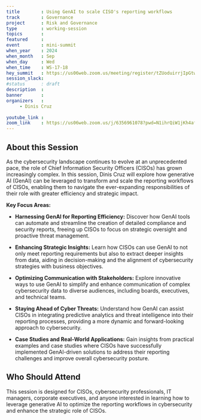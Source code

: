 ```yaml
---
title        : Using GenAI to scale CISO's reporting workflows
track        : Governance
project      : Risk and Governance
type         : working-session
topics       :
featured     :
event        : mini-summit
when_year    : 2024
when_month   : Sep
when_day     : Wed
when_time    : WS-17-18
hey_summit   : https://us06web.zoom.us/meeting/register/tZUoduirrjIpGtwNUcyLlgMC0C7iFy-sRG2O
session_slack:
#status      : draft
description  :
banner       : 
organizers   :     
     - Dinis Cruz
     
youtube_link : 
zoom_link    : https://us06web.zoom.us/j/6356961078?pwd=N1ihrQiW1jKh4afN9eYIz1qOble6Ak.1&omn=81511309308
---
```


## About this Session
As the cybersecurity landscape continues to evolve at an unprecedented pace, the role of Chief Information Security Officers (CISOs) has grown increasingly complex. In this session, Dinis Cruz will explore how generative AI (GenAI) can be leveraged to transform and scale the reporting workflows of CISOs, enabling them to navigate the ever-expanding responsibilities of their role with greater efficiency and strategic impact.

**Key Focus Areas:**

- **Harnessing GenAI for Reporting Efficiency:** Discover how GenAI tools can automate and streamline the creation of detailed compliance and security reports, freeing up CISOs to focus on strategic oversight and proactive threat management.

- **Enhancing Strategic Insights:** Learn how CISOs can use GenAI to not only meet reporting requirements but also to extract deeper insights from data, aiding in decision-making and the alignment of cybersecurity strategies with business objectives.

- **Optimizing Communication with Stakeholders:** Explore innovative ways to use GenAI to simplify and enhance communication of complex cybersecurity data to diverse audiences, including boards, executives, and technical teams.

- **Staying Ahead of Cyber Threats:** Understand how GenAI can assist CISOs in integrating predictive analytics and threat intelligence into their reporting processes, providing a more dynamic and forward-looking approach to cybersecurity.

- **Case Studies and Real-World Applications:** Gain insights from practical examples and case studies where CISOs have successfully implemented GenAI-driven solutions to address their reporting challenges and improve overall cybersecurity posture.

## Who Should Attend
This session is designed for CISOs, cybersecurity professionals, IT managers, corporate executives, and anyone interested in learning how to leverage generative AI to optimize the reporting workflows in cybersecurity and enhance the strategic role of CISOs.

